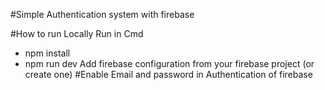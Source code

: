 #Simple Authentication system with firebase 

#How to run Locally
  Run in Cmd
  - npm install 
  - npm run dev
 Add firebase configuration from your firebase project (or create one)
#Enable Email and password in Authentication of firebase